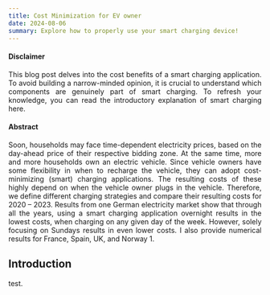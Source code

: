 ```yaml
---
title: Cost Minimization for EV owner
date: 2024-08-06
summary: Explore how to properly use your smart charging device!
---
```

<div style="text-align: justify;">

#### Disclaimer

This blog post delves into the cost benefits of a smart charging application. To avoid building a narrow-minded opinion, it is crucial to understand which components are genuinely part of smart charging. To refresh your knowledge, you can read the introductory explanation of smart charging here.

#### Abstract

Soon, households may face time-dependent electricity prices, based on the day-ahead price of their respective bidding zone. At the same time, more and more households own an electric vehicle. Since vehicle owners have some flexibility in when to recharge the vehicle, they can adopt cost-minimizing (smart) charging applications. The resulting costs of these highly depend on when the vehicle owner plugs in the vehicle. Therefore, we define different charging strategies and compare their resulting costs for 2020 – 2023. Results from one German electricity market show that through all the years, using a smart charging application overnight results in the lowest costs, when charging on any given day of the week. However, solely focusing on Sundays results in even lower costs. I also provide numerical results for France, Spain, UK, and Norway 1.

## Introduction

test.

</div>
